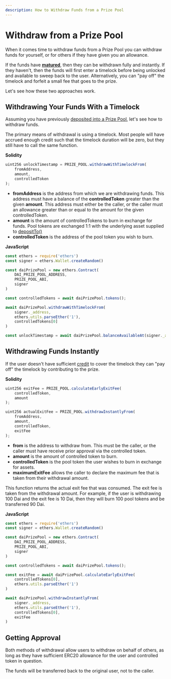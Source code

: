```yaml
---
description: How to Withdraw Funds from a Prize Pool
---
```


# Withdraw from a Prize Pool

When it comes time to withdraw funds from a Prize Pool you can withdraw funds for yourself, or for others if they have given you an allowance.

If the funds have [**matured**](https://docs.pooltogether.com/protocol/fairness#credit), then they can be withdrawn fully and instantly.  If they haven't, then the funds will first enter a timelock before being unlocked and available to sweep back to the user.  Alternatively, you can "pay off" the timelock and forfeit a small fee that goes to the prize.

Let's see how these two approaches work.

## Withdrawing Your Funds With a Timelock

Assuming you have previously [deposited into a Prize Pool](buying-tickets.md), let's see how to withdraw funds.

The primary means of withdrawal is using a timelock.  Most people will have accrued enough credit such that the timelock duration will be zero, but they still have to call the same function.

**Solidity**

```javascript
uint256 unlockTimestamp = PRIZE_POOL.withdrawWithTimelockFrom(
    fromAddress,
    amount,
    controlledToken
);
```

* **fromAddress** is the address from which we are withdrawing funds.  This address must have a balance of the **controlledToken** greater than the given **amount**.  This address must either be the caller, or the caller must an allowance greater than or equal to the amount for the given controlledToken. 
* **amount** is the amount of controlledTokens to burn in exchange for funds.  Pool tokens are exchanged 1:1 with the underlying asset supplied to [depositTo\(\)](buying-tickets.md)
* **controlledToken** is the address of the pool token you wish to burn.

**JavaScript**

```javascript
const ethers = require('ethers')
const signer = ethers.Wallet.createRandom()

const daiPrizePool = new ethers.Contract(
    DAI_PRIZE_POOL_ADDRESS,
    PRIZE_POOL_ABI,
    signer
)

const controlledTokens = await daiPrizePool.tokens();

await daiPrizePool.withdrawWithTimelockFrom(
    signer._address, 
    ethers.utils.parseEther('1'),
    controlledTokens[0]
)

const unlockTimestamp = await daiPrizePool.balanceAvailableAt(signer._address)   
```

## Withdrawing Funds Instantly

If the user doesn't have sufficient [credit](../protocol/fairness.md#credit) to cover the timelock they can "pay off" the timelock by contributing to the prize.

**Solidity**

```javascript
uint256 exitFee = PRIZE_POOL.calculateEarlyExitFee(
    controlledToken,
    amount
);

uint256 actualExitFee = PRIZE_POOL.withdrawInstantlyFrom(
    fromAddress,
    amount,
    controlledToken,
    exitFee
);
```

* **from** is the address to withdraw from.  This must be the caller, or the caller must have receive prior approval via the controlled token.
* **amount** is the amount of controlled token to burn.
* **controlledToken** is the pool token the user wishes to burn in exchange for assets.
* **maximumExitFee** allows the caller to declare the maximum fee that is taken from their withdrawal amount.

This function returns the actual exit fee that was consumed.  The exit fee is taken from the withdrawal amount.  For example, if the user is withdrawing 100 Dai and the exit fee is 10 Dai, then they will burn 100 pool tokens and be transferred 90 Dai.

**JavaScript**

```javascript
const ethers = require('ethers')
const signer = ethers.Wallet.createRandom()

const daiPrizePool = new ethers.Contract(
    DAI_PRIZE_POOL_ADDRESS,
    PRIZE_POOL_ABI,
    signer
)

const controlledTokens = await daiPrizePool.tokens();

const exitFee = await daiPrizePool.calculateEarlyExitFee(
    controlledTokens[0],
    ethers.utils.parseEther('1')
)

await daiPrizePool.withdrawInstantlyFrom(
    signer._address, 
    ethers.utils.parseEther('1'),
    controlledTokens[0],
    exitFee
)

```

## Getting Approval

Both methods of withdrawal allow users to withdraw on behalf of others, as long as they have sufficient ERC20 allowance for the user and controlled token in question.

The funds will be transferred back to the original user, not to the caller.

